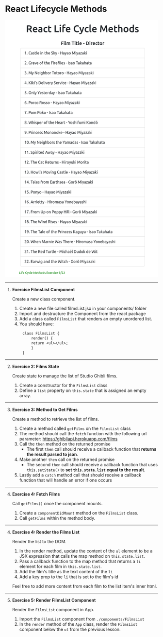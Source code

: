 # React Lifecycle Methods

![React Life Cycle Methods](/ReactLifecycleMethods.png?raw=true "React Life Cycle Methods")

---
1. __Exercise FilmsList Component__ 

    Create a new class component.
    1. Create a new file called filmsList.jsx in your components/ folder
    1. Import and destructure the Component from the react package
    1. Add a class called `FilmsList` that renders an empty unordered list.
    4. You should have:
```
        class FilmsList {
            render() {
            return <ul></ul>;
            }
        }
```
---
2. __Exercise 2: Films State__
    
    Create state to manage the list of Studio Ghibli films.
    1. Create a constructor for the `FilmsList` class
    1. Define a `list` property on `this.state` that is assigned an empty array.
---
3. __Exercise 3: Method to Get Films__

    Create a method to retrieve the list of films.
    1. Create a method called `getFilms` on the `FilmsList` class
    1. The method should call the `fetch` function with the following url parameter: https://ghibliapi.herokuapp.com/films
    1. Call the `then` method on the returned promise
        *   The first `then` call should receive a callback function that __returns the result parsed to json__.
    1. Make another `then` call on the returned promise
        * The second `then` call should receive a callback function that uses `this.setState()` to __set `this.state.list` equal to the result__.
    1. Lastly add a `catch` method call that should receive a callback function that will handle an error if one occurs
---
4. __Exercise 4: Fetch Films__
    
    Call `getFilms()` once the component mounts.
    1. Create a `componentDidMount` method on the `FilmsList` class.
    1. Call `getFilms` within the method body.
---
4.  __Exercise 4: Render the Films List__

    Render the list to the DOM.
    1. In the render method, update the content of the `ul` element to be a JSX expression that calls the map method on `this.state.list`.
    1. Pass a callback function to the map method that returns a `li` element for each film in `this.state.list`.
    1. Add the film's title as the text content of the `li`
    1. Add a key prop to the `li` that is set to the film's id

    
    Feel free to add more content from each film to the list item's inner html.
---
5. __Exercise 5: Render FilmsList Component__

    Render the `FilmsList` component in App.
    1. Import the `FilmsList` component from `./components/FilmsList`
    1. In the `render` method of the `App` class, render the `FilmsList` component below the `ul` from the previous lesson.

